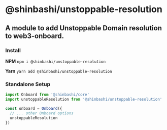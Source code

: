 # @shinbashi/unstoppable-resolution

## A module to add Unstoppable Domain resolution to web3-onboard.

### Install

**NPM**
`npm i @shinbashi/unstoppable-resolution`

**Yarn**
`yarn add @shinbashi/unstoppable-resolution`

### Standalone Setup

```typescript
import Onboard from '@shinbashi/core'
import unstoppableResolution from '@shinbashi/unstoppable-resolution'

const onboard = Onboard({
  // ... other Onboard options
  unstoppableResolution
})
```
